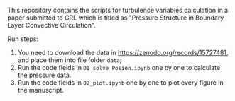 This repository contains the scripts for turbulence variables calculation in a paper submitted to GRL which is titled as "Pressure Structure in Boundary Layer Convective Circulation".

Run steps:
1. You need to download the data in https://zenodo.org/records/15727481, and place them into file folder `data`;
2. Run the code fields in `01_solve_Posion.ipynb` one by one to calculate the pressure data.
3. Run the code fields in `02_plot.ipynb` one by one to plot every figure in the manuscript.